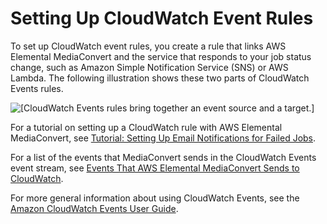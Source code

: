 # Setting Up CloudWatch Event Rules<a name="setting-up-cloudwatch-event-rules"></a>

To set up CloudWatch event rules, you create a rule that links AWS Elemental MediaConvert and the service that responds to your job status change, such as Amazon Simple Notification Service \(SNS\) or AWS Lambda\. The following illustration shows these two parts of CloudWatch Events rules\. 

![\[CloudWatch Events rules bring together an event source and a target.\]](http://docs.aws.amazon.com/mediaconvert/latest/ug/images/CloudWatchEvents_overview.png)

For a tutorial on setting up a CloudWatch rule with AWS Elemental MediaConvert, see [Tutorial: Setting Up Email Notifications for Failed Jobs](mediaconvert_sns_tutorial.md)\.

For a list of the events that MediaConvert sends in the CloudWatch Events event stream, see [Events That AWS Elemental MediaConvert Sends to CloudWatch](mediaconvert_cwe_events.md)\.

For more general information about using CloudWatch Events, see the [Amazon CloudWatch Events User Guide](https://docs.aws.amazon.com/AmazonCloudWatch/latest/events/)\.